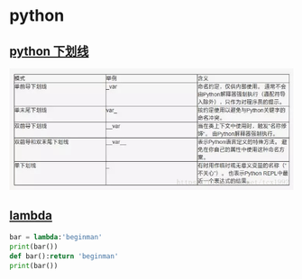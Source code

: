 # python

## [python 下划线](https://blog.csdn.net/tcx1992/article/details/80105645)

![python下划线](./assets/python_.png)

## [lambda](https://blog.csdn.net/answer3lin/article/details/86352009)

```python
bar = lambda:'beginman'
print(bar())
def bar():return 'beginman'
print(bar())
```
